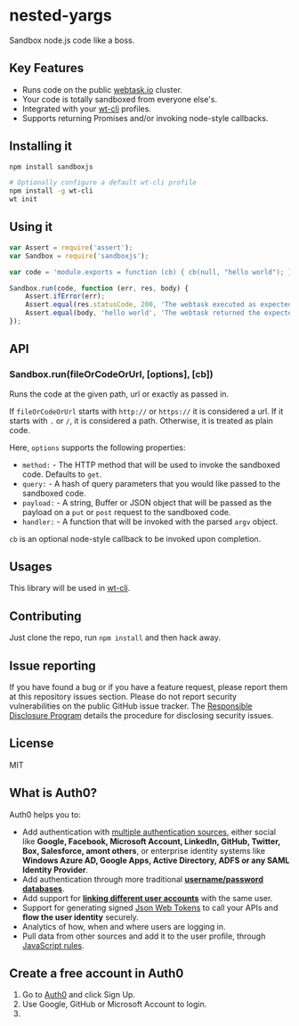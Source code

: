 # nested-yargs

Sandbox node.js code like a boss.

## Key Features

* Runs code on the public [webtask.io](https://webtask.io) cluster.
* Your code is totally sandboxed from everyone else's.
* Integrated with your [wt-cli](https://npmjs.org/package/wt-cli) profiles.
* Supports returning Promises and/or invoking node-style callbacks.

## Installing it

```bash
npm install sandboxjs

# Optionally configure a default wt-cli profile
npm install -g wt-cli
wt init
```

## Using it

```js
var Assert = require('assert');
var Sandbox = require('sandboxjs');

var code = 'module.exports = function (cb) { cb(null, "hello world"); }';

Sandbox.run(code, function (err, res, body) {
    Assert.ifError(err);
    Assert.equal(res.statusCode, 200, 'The webtask executed as expected');
    Assert.equal(body, 'hello world', 'The webtask returned the expected string');
});
```

## API

### Sandbox.run(fileOrCodeOrUrl, [options], [cb])

Runs the code at the given path, url or exactly as passed in.

If `fileOrCodeOrUrl` starts with `http://` or `https://` it is considered a url. If it starts with `.` or `/`, it is considered a path. Otherwise, it is treated as plain code.

Here, `options` supports the following properties:

* `method:` - The HTTP method that will be used to invoke the sandboxed code. Defaults to `get`.
* `query:` - A hash of query parameters that you would like passed to the sandboxed code.
* `payload:` - A string, Buffer or JSON object that will be passed as the payload on a `put` or `post` request to the sandboxed code.
* `handler:` - A function that will be invoked with the parsed `argv` object.

`cb` is an optional node-style callback to be invoked upon completion.

## Usages

This library will be used in [wt-cli](https://github.com/auth0/wt-cli).

## Contributing

Just clone the repo, run `npm install` and then hack away.

## Issue reporting

If you have found a bug or if you have a feature request, please report them at
this repository issues section. Please do not report security vulnerabilities on
the public GitHub issue tracker. The 
[Responsible Disclosure Program](https://auth0.com/whitehat) details the 
procedure for disclosing security issues.

## License

MIT

## What is Auth0?

Auth0 helps you to:

* Add authentication with [multiple authentication sources](https://docs.auth0.com/identityproviders), either social like **Google, Facebook, Microsoft Account, LinkedIn, GitHub, Twitter, Box, Salesforce, amont others**, or enterprise identity systems like **Windows Azure AD, Google Apps, Active Directory, ADFS or any SAML Identity Provider**.
* Add authentication through more traditional **[username/password databases](https://docs.auth0.com/mysql-connection-tutorial)**.
* Add support for **[linking different user accounts](https://docs.auth0.com/link-accounts)** with the same user.
* Support for generating signed [Json Web Tokens](https://docs.auth0.com/jwt) to call your APIs and **flow the user identity** securely.
* Analytics of how, when and where users are logging in.
* Pull data from other sources and add it to the user profile, through [JavaScript rules](https://docs.auth0.com/rules).

## Create a free account in Auth0

1. Go to [Auth0](https://auth0.com) and click Sign Up.
2. Use Google, GitHub or Microsoft Account to login.
3. 